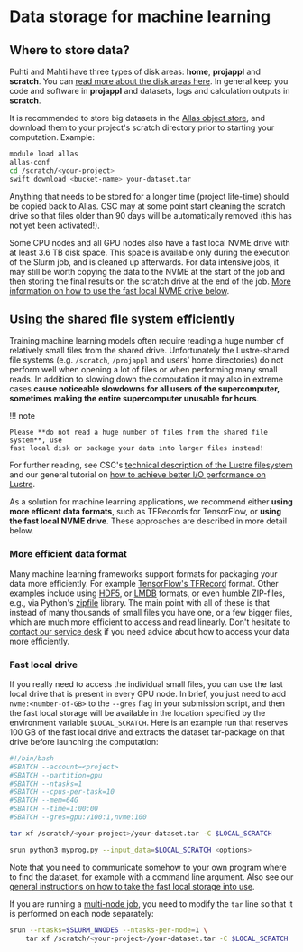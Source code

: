 # Data storage for machine learning

## Where to store data?

Puhti and Mahti have three types of disk areas: **home**, **projappl** and
**scratch**. You can [read more about the disk areas
here](../../computing/disk.md). In general keep you code and software in
**projappl** and datasets, logs and calculation outputs in **scratch**.

It is recommended to store big datasets in the [Allas object
store](../../data/Allas/index.md), and download them to your project's scratch
directory prior to starting your computation. Example:

```bash
module load allas
allas-conf
cd /scratch/<your-project>
swift download <bucket-name> your-dataset.tar
```

Anything that needs to be stored for a longer time (project life-time) should be
copied back to Allas. CSC may at some point start cleaning the scratch drive so
that files older than 90 days will be automatically removed (this has not yet
been activated!).

Some CPU nodes and all GPU nodes also have a fast local NVME drive with at least
3.6 TB disk space. This space is available only during the execution of the
Slurm job, and is cleaned up afterwards. For data intensive jobs, it may still
be worth copying the data to the NVME at the start of the job and then storing
the final results on the scratch drive at the end of the job. [More information
on how to use the fast local NVME drive below](#fast-local-drive).


## Using the shared file system efficiently

Training machine learning models often require reading a huge number of
relatively small files from the shared drive. Unfortunately the Lustre-shared
file systems (e.g. `/scratch`, `/projappl` and users' home directories) do not
perform well when opening a lot of files or when performing many small reads. In
addition to slowing down the computation it may also in extreme cases **cause
noticeable slowdowns for all users of the supercomputer, sometimes making the
entire supercomputer unusable for hours**.

!!! note

    Please **do not read a huge number of files from the shared file system**, use
    fast local disk or package your data into larger files instead!

For further reading, see CSC's [technical description of the Lustre
filesystem](../../computing/lustre.md) and our general tutorial on [how to
achieve better I/O performance on Lustre](../lustre_performance.md).

As a solution for machine learning applications, we recommend either **using
more efficent data formats**, such as TFRecords for TensorFlow, or **using the
fast local NVME drive**. These approaches are described in more detail below.


### More efficient data format

Many machine learning frameworks support formats for packaging your data more
efficiently. For example [TensorFlow's
TFRecord](https://www.tensorflow.org/tutorials/load_data/tfrecord) format. Other
examples include using
[HDF5](https://towardsdatascience.com/hdf5-datasets-for-pytorch-631ff1d750f5),
or [LMDB](http://deepdish.io/2015/04/28/creating-lmdb-in-python/) formats, or
even humble ZIP-files, e.g., via Python's
[zipfile](https://docs.python.org/3/library/zipfile.html) library. The main
point with all of these is that instead of many thousands of small files you
have one, or a few bigger files, which are much more efficient to access and
read linearly. Don't hesitate to [contact our service desk](../contact.md) if
you need advice about how to access your data more efficiently.


### Fast local drive

If you really need to access the individual small files, you can use the fast
local drive that is present in every GPU node. In brief, you just need to add
`nvme:<number-of-GB>` to the `--gres` flag in your submission script, and then
the fast local storage will be available in the location specified by the
environment variable `$LOCAL_SCRATCH`. Here is an example run that reserves 100
GB of the fast local drive and extracts the dataset tar-package on that drive
before launching the computation:

```bash
#!/bin/bash
#SBATCH --account=<project>
#SBATCH --partition=gpu
#SBATCH --ntasks=1
#SBATCH --cpus-per-task=10
#SBATCH --mem=64G
#SBATCH --time=1:00:00
#SBATCH --gres=gpu:v100:1,nvme:100

tar xf /scratch/<your-project>/your-dataset.tar -C $LOCAL_SCRATCH

srun python3 myprog.py --input_data=$LOCAL_SCRATCH <options>
```

Note that you need to communicate somehow to your own program where to find the
dataset, for example with a command line argument. Also see our [general
instructions on how to take the fast local storage into
use](../../computing/running/creating-job-scripts-puhti.md#local-storage).

If you are running a [multi-node job](ml-multi.md), you need to modify the `tar`
line so that it is performed on each node separately:

```bash
srun --ntasks=$SLURM_NNODES --ntasks-per-node=1 \
    tar xf /scratch/<your-project>/your-dataset.tar -C $LOCAL_SCRATCH
```
